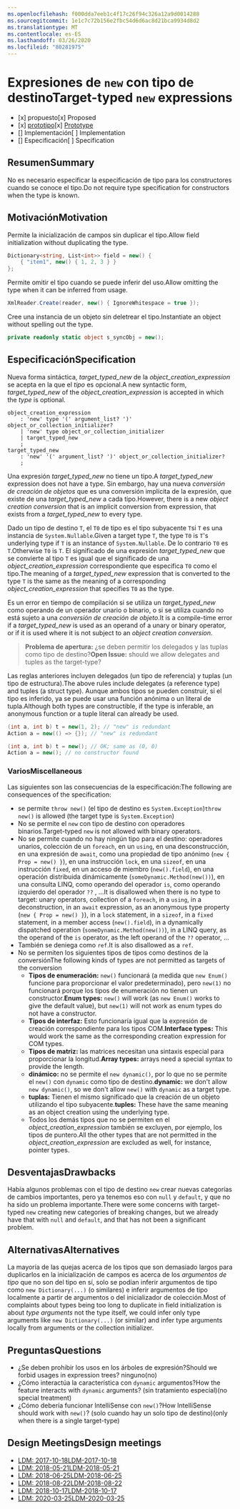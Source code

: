 ```yaml
---
ms.openlocfilehash: f000dda7eeb1c4f17c26f94c326a12a9d0014288
ms.sourcegitcommit: 1e1c7c72b156e2fbc54d6d6ac8d21bca9934d8d2
ms.translationtype: MT
ms.contentlocale: es-ES
ms.lasthandoff: 03/26/2020
ms.locfileid: "80281975"
---
```


# <a name="target-typed-new-expressions"></a><span data-ttu-id="e414b-101">Expresiones de `new` con tipo de destino</span><span class="sxs-lookup"><span data-stu-id="e414b-101">Target-typed `new` expressions</span></span>

* <span data-ttu-id="e414b-102">[x] propuesto</span><span class="sxs-lookup"><span data-stu-id="e414b-102">[x] Proposed</span></span>
* <span data-ttu-id="e414b-103">[x] [prototipo](https://github.com/alrz/roslyn/tree/features/target-typed-new)</span><span class="sxs-lookup"><span data-stu-id="e414b-103">[x] [Prototype](https://github.com/alrz/roslyn/tree/features/target-typed-new)</span></span>
* <span data-ttu-id="e414b-104">[] Implementación</span><span class="sxs-lookup"><span data-stu-id="e414b-104">[ ] Implementation</span></span>
* <span data-ttu-id="e414b-105">[] Especificación</span><span class="sxs-lookup"><span data-stu-id="e414b-105">[ ] Specification</span></span>

## <a name="summary"></a><span data-ttu-id="e414b-106">Resumen</span><span class="sxs-lookup"><span data-stu-id="e414b-106">Summary</span></span>
[summary]: #summary

<span data-ttu-id="e414b-107">No es necesario especificar la especificación de tipo para los constructores cuando se conoce el tipo.</span><span class="sxs-lookup"><span data-stu-id="e414b-107">Do not require type specification for constructors when the type is known.</span></span> 

## <a name="motivation"></a><span data-ttu-id="e414b-108">Motivación</span><span class="sxs-lookup"><span data-stu-id="e414b-108">Motivation</span></span>
[motivation]: #motivation

<span data-ttu-id="e414b-109">Permite la inicialización de campos sin duplicar el tipo.</span><span class="sxs-lookup"><span data-stu-id="e414b-109">Allow field initialization without duplicating the type.</span></span>
```cs
Dictionary<string, List<int>> field = new() {
    { "item1", new() { 1, 2, 3 } }
};
```

<span data-ttu-id="e414b-110">Permite omitir el tipo cuando se puede inferir del uso.</span><span class="sxs-lookup"><span data-stu-id="e414b-110">Allow omitting the type when it can be inferred from usage.</span></span>
```cs
XmlReader.Create(reader, new() { IgnoreWhitespace = true });
```

<span data-ttu-id="e414b-111">Cree una instancia de un objeto sin deletrear el tipo.</span><span class="sxs-lookup"><span data-stu-id="e414b-111">Instantiate an object without spelling out the type.</span></span>
```cs
private readonly static object s_syncObj = new();
```

## <a name="specification"></a><span data-ttu-id="e414b-112">Especificación</span><span class="sxs-lookup"><span data-stu-id="e414b-112">Specification</span></span>
[design]: #detailed-design

<span data-ttu-id="e414b-113">Nueva forma sintáctica, *target_typed_new* de la *object_creation_expression* se acepta en la que el *tipo* es opcional.</span><span class="sxs-lookup"><span data-stu-id="e414b-113">A new syntactic form, *target_typed_new* of the *object_creation_expression* is accepted in which the *type* is optional.</span></span>

```antlr
object_creation_expression
    : 'new' type '(' argument_list? ')' object_or_collection_initializer?
    | 'new' type object_or_collection_initializer
    | target_typed_new
    ;
target_typed_new
    : 'new' '(' argument_list? ')' object_or_collection_initializer?
    ;
```

<span data-ttu-id="e414b-114">Una expresión *target_typed_new* no tiene un tipo.</span><span class="sxs-lookup"><span data-stu-id="e414b-114">A *target_typed_new* expression does not have a type.</span></span> <span data-ttu-id="e414b-115">Sin embargo, hay una nueva *conversión de creación de objetos* que es una conversión implícita de la expresión, que existe de una *target_typed_new* a cada tipo.</span><span class="sxs-lookup"><span data-stu-id="e414b-115">However, there is a new *object creation conversion* that is an implicit conversion from expression, that exists from a *target_typed_new* to every type.</span></span>

<span data-ttu-id="e414b-116">Dado un tipo de destino `T`, el `T0` de tipo es el tipo subyacente `T`si `T` es una instancia de `System.Nullable`.</span><span class="sxs-lookup"><span data-stu-id="e414b-116">Given a target type `T`, the type `T0` is `T`'s underlying type if `T` is an instance of `System.Nullable`.</span></span> <span data-ttu-id="e414b-117">De lo contrario `T0` es `T`.</span><span class="sxs-lookup"><span data-stu-id="e414b-117">Otherwise `T0` is `T`.</span></span> <span data-ttu-id="e414b-118">El significado de una expresión *target_typed_new* que se convierte al tipo `T` es igual que el significado de una *object_creation_expression* correspondiente que especifica `T0` como el tipo.</span><span class="sxs-lookup"><span data-stu-id="e414b-118">The meaning of a *target_typed_new* expression that is converted to the type `T` is the same as the meaning of a corresponding *object_creation_expression* that specifies `T0` as the type.</span></span>

<span data-ttu-id="e414b-119">Es un error en tiempo de compilación si se utiliza un *target_typed_new* como operando de un operador unario o binario, o si se utiliza cuando no está sujeto a una *conversión de creación de objeto*.</span><span class="sxs-lookup"><span data-stu-id="e414b-119">It is a compile-time error if a *target_typed_new* is used as an operand of a unary or binary operator, or if it is used where it is not subject to an *object creation conversion*.</span></span>

> <span data-ttu-id="e414b-120">**Problema de apertura:** ¿se deben permitir los delegados y las tuplas como tipo de destino?</span><span class="sxs-lookup"><span data-stu-id="e414b-120">**Open Issue:** should we allow delegates and tuples as the target-type?</span></span>

<span data-ttu-id="e414b-121">Las reglas anteriores incluyen delegados (un tipo de referencia) y tuplas (un tipo de estructura).</span><span class="sxs-lookup"><span data-stu-id="e414b-121">The above rules include delegates (a reference type) and tuples (a struct type).</span></span> <span data-ttu-id="e414b-122">Aunque ambos tipos se pueden construir, si el tipo es inferido, ya se puede usar una función anónima o un literal de tupla.</span><span class="sxs-lookup"><span data-stu-id="e414b-122">Although both types are constructible, if the type is inferable, an anonymous function or a tuple literal can already be used.</span></span>
```cs
(int a, int b) t = new(1, 2); // "new" is redundant
Action a = new(() => {}); // "new" is redundant

(int a, int b) t = new(); // OK; same as (0, 0)
Action a = new(); // no constructor found
```

### <a name="miscellaneous"></a><span data-ttu-id="e414b-123">Varios</span><span class="sxs-lookup"><span data-stu-id="e414b-123">Miscellaneous</span></span>

<span data-ttu-id="e414b-124">Las siguientes son las consecuencias de la especificación:</span><span class="sxs-lookup"><span data-stu-id="e414b-124">The following are consequences of the specification:</span></span>

- <span data-ttu-id="e414b-125">se permite `throw new()` (el tipo de destino es `System.Exception`)</span><span class="sxs-lookup"><span data-stu-id="e414b-125">`throw new()` is allowed (the target type is `System.Exception`)</span></span>
- <span data-ttu-id="e414b-126">No se permite el `new` con tipo de destino con operadores binarios.</span><span class="sxs-lookup"><span data-stu-id="e414b-126">Target-typed `new` is not allowed with binary operators.</span></span>
- <span data-ttu-id="e414b-127">No se permite cuando no hay ningún tipo para el destino: operadores unarios, colección de un `foreach`, en un `using`, en una desconstrucción, en una expresión de `await`, como una propiedad de tipo anónimo (`new { Prop = new() }`), en una instrucción `lock`, en una `sizeof`, en una instrucción `fixed`, en un acceso de miembro (`new().field`), en una operación distribuida dinámicamente (`someDynamic.Method(new())`), en una consulta LINQ, como operando del operador `is`, como operando izquierdo del operador `??` ,  ...</span><span class="sxs-lookup"><span data-stu-id="e414b-127">It is disallowed when there is no type to target: unary operators, collection of a `foreach`, in a `using`, in a deconstruction, in an `await` expression, as an anonymous type property (`new { Prop = new() }`), in a `lock` statement, in a `sizeof`, in a `fixed` statement, in a member access (`new().field`), in a dynamically dispatched operation (`someDynamic.Method(new())`), in a LINQ query, as the operand of the `is` operator, as the left operand of the `??` operator,  ...</span></span>
- <span data-ttu-id="e414b-128">También se deniega como `ref`.</span><span class="sxs-lookup"><span data-stu-id="e414b-128">It is also disallowed as a `ref`.</span></span>
- <span data-ttu-id="e414b-129">No se permiten los siguientes tipos de tipos como destinos de la conversión</span><span class="sxs-lookup"><span data-stu-id="e414b-129">The following kinds of types are not permitted as targets of the conversion</span></span>
  - <span data-ttu-id="e414b-130">**Tipos de enumeración:** `new()` funcionará (a medida que `new Enum()` funcione para proporcionar el valor predeterminado), pero `new(1)` no funcionará porque los tipos de enumeración no tienen un constructor.</span><span class="sxs-lookup"><span data-stu-id="e414b-130">**Enum types:** `new()` will work (as `new Enum()` works to give the default value), but `new(1)` will not work as enum types do not have a constructor.</span></span>
  - <span data-ttu-id="e414b-131">**Tipos de interfaz:** Esto funcionaría igual que la expresión de creación correspondiente para los tipos COM.</span><span class="sxs-lookup"><span data-stu-id="e414b-131">**Interface types:** This would work the same as the corresponding creation expression for COM types.</span></span>
  - <span data-ttu-id="e414b-132">**Tipos de matriz:** las matrices necesitan una sintaxis especial para proporcionar la longitud.</span><span class="sxs-lookup"><span data-stu-id="e414b-132">**Array types:** arrays need a special syntax to provide the length.</span></span>    
  - <span data-ttu-id="e414b-133">**dinámico:** no se permite el `new dynamic()`, por lo que no se permite el `new()` con `dynamic` como tipo de destino.</span><span class="sxs-lookup"><span data-stu-id="e414b-133">**dynamic:** we don't allow `new dynamic()`, so we don't allow `new()` with `dynamic` as a target type.</span></span>
  - <span data-ttu-id="e414b-134">**tuplas:** Tienen el mismo significado que la creación de un objeto utilizando el tipo subyacente.</span><span class="sxs-lookup"><span data-stu-id="e414b-134">**tuples:** These have the same meaning as an object creation using the underlying type.</span></span>
  - <span data-ttu-id="e414b-135">Todos los demás tipos que no se permiten en el *object_creation_expression* también se excluyen, por ejemplo, los tipos de puntero.</span><span class="sxs-lookup"><span data-stu-id="e414b-135">All the other types that are not permitted in the *object_creation_expression* are excluded as well, for instance, pointer types.</span></span>   

## <a name="drawbacks"></a><span data-ttu-id="e414b-136">Desventajas</span><span class="sxs-lookup"><span data-stu-id="e414b-136">Drawbacks</span></span>
[drawbacks]: #drawbacks

<span data-ttu-id="e414b-137">Había algunos problemas con el tipo de destino `new` crear nuevas categorías de cambios importantes, pero ya tenemos eso con `null` y `default`, y que no ha sido un problema importante.</span><span class="sxs-lookup"><span data-stu-id="e414b-137">There were some concerns with target-typed `new` creating new categories of breaking changes, but we already have that with `null` and `default`, and that has not been a significant problem.</span></span>

## <a name="alternatives"></a><span data-ttu-id="e414b-138">Alternativas</span><span class="sxs-lookup"><span data-stu-id="e414b-138">Alternatives</span></span>
[alternatives]: #alternatives

<span data-ttu-id="e414b-139">La mayoría de las quejas acerca de los tipos que son demasiado largos para duplicarlos en la inicialización de campos es acerca de los *argumentos de tipo* que no son del tipo en sí, solo se podían inferir argumentos de tipo como `new Dictionary(...)` (o similares) e inferir argumentos de tipo localmente a partir de argumentos o del inicializador de colección.</span><span class="sxs-lookup"><span data-stu-id="e414b-139">Most of complaints about types being too long to duplicate in field initialization is about *type arguments* not the type itself, we could infer only type arguments like `new Dictionary(...)` (or similar) and infer type arguments locally from arguments or the collection initializer.</span></span>

## <a name="questions"></a><span data-ttu-id="e414b-140">Preguntas</span><span class="sxs-lookup"><span data-stu-id="e414b-140">Questions</span></span>
[questions]: #questions

- <span data-ttu-id="e414b-141">¿Se deben prohibir los usos en los árboles de expresión?</span><span class="sxs-lookup"><span data-stu-id="e414b-141">Should we forbid usages in expression trees?</span></span> <span data-ttu-id="e414b-142">ninguno</span><span class="sxs-lookup"><span data-stu-id="e414b-142">(no)</span></span>
- <span data-ttu-id="e414b-143">¿Cómo interactúa la característica con `dynamic` argumentos?</span><span class="sxs-lookup"><span data-stu-id="e414b-143">How the feature interacts with `dynamic` arguments?</span></span> <span data-ttu-id="e414b-144">(sin tratamiento especial)</span><span class="sxs-lookup"><span data-stu-id="e414b-144">(no special treatment)</span></span>
- <span data-ttu-id="e414b-145">¿Cómo debería funcionar IntelliSense con `new()`?</span><span class="sxs-lookup"><span data-stu-id="e414b-145">How IntelliSense should work with `new()`?</span></span> <span data-ttu-id="e414b-146">(solo cuando hay un solo tipo de destino)</span><span class="sxs-lookup"><span data-stu-id="e414b-146">(only when there is a single target-type)</span></span>

## <a name="design-meetings"></a><span data-ttu-id="e414b-147">Design Meetings</span><span class="sxs-lookup"><span data-stu-id="e414b-147">Design meetings</span></span>

- [<span data-ttu-id="e414b-148">LDM: 2017-10-18</span><span class="sxs-lookup"><span data-stu-id="e414b-148">LDM-2017-10-18</span></span>](https://github.com/dotnet/csharplang/blob/master/meetings/2017/LDM-2017-10-18.md#100)
- [<span data-ttu-id="e414b-149">LDM: 2018-05-21</span><span class="sxs-lookup"><span data-stu-id="e414b-149">LDM-2018-05-21</span></span>](https://github.com/dotnet/csharplang/blob/master/meetings/2018/LDM-2018-05-21.md)
- [<span data-ttu-id="e414b-150">LDM: 2018-06-25</span><span class="sxs-lookup"><span data-stu-id="e414b-150">LDM-2018-06-25</span></span>](https://github.com/dotnet/csharplang/blob/master/meetings/2018/LDM-2018-06-25.md)
- [<span data-ttu-id="e414b-151">LDM: 2018-08-22</span><span class="sxs-lookup"><span data-stu-id="e414b-151">LDM-2018-08-22</span></span>](https://github.com/dotnet/csharplang/blob/master/meetings/2018/LDM-2018-08-22.md#target-typed-new)
- [<span data-ttu-id="e414b-152">LDM: 2018-10-17</span><span class="sxs-lookup"><span data-stu-id="e414b-152">LDM-2018-10-17</span></span>](https://github.com/dotnet/csharplang/blob/master/meetings/2018/LDM-2018-10-17.md)
- [<span data-ttu-id="e414b-153">LDM: 2020-03-25</span><span class="sxs-lookup"><span data-stu-id="e414b-153">LDM-2020-03-25</span></span>](https://github.com/dotnet/csharplang/blob/master/meetings/2020/LDM-2020-03-25.md)
